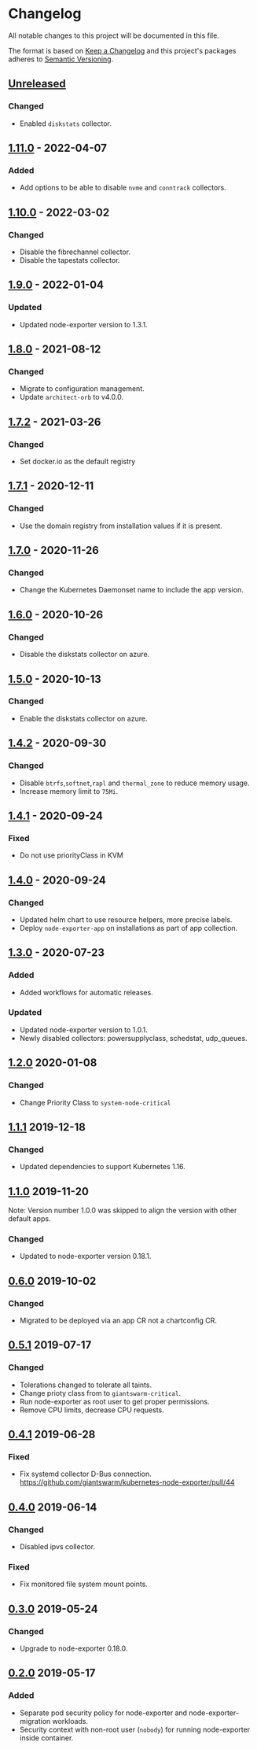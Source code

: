 # Changelog

All notable changes to this project will be documented in this file.

The format is based on [Keep a Changelog](http://keepachangelog.com/en/1.0.0/)
and this project's packages adheres to [Semantic Versioning](http://semver.org/spec/v2.0.0.html).

## [Unreleased]

### Changed

- Enabled `diskstats` collector.

## [1.11.0] - 2022-04-07

### Added

- Add options to be able to disable `nvme` and `conntrack` collectors.

## [1.10.0] - 2022-03-02

### Changed

- Disable the fibrechannel collector.
- Disable the tapestats collector.

## [1.9.0] - 2022-01-04

### Updated

- Updated node-exporter version to 1.3.1.

## [1.8.0] - 2021-08-12

### Changed

- Migrate to configuration management.
- Update `architect-orb` to v4.0.0.

## [1.7.2] - 2021-03-26

### Changed

- Set docker.io as the default registry

## [1.7.1] - 2020-12-11

### Changed

- Use the domain registry from installation values if it is present.

## [1.7.0] - 2020-11-26

### Changed

- Change the Kubernetes Daemonset name to include the app version.

## [1.6.0] - 2020-10-26

### Changed

- Disable the diskstats collector on azure.

## [1.5.0] - 2020-10-13

### Changed

- Enable the diskstats collector on azure.

## [1.4.2] - 2020-09-30

### Changed

- Disable `btrfs`,`softnet`,`rapl` and `thermal_zone` to reduce memory usage.
- Increase memory limit to `75Mi`.

## [1.4.1] - 2020-09-24

### Fixed

- Do not use priorityClass in KVM

## [1.4.0] - 2020-09-24

### Changed
- Updated helm chart to use resource helpers, more precise labels.
- Deploy `node-exporter-app` on installations as part of app collection.

## [1.3.0] - 2020-07-23

### Added

- Added workflows for automatic releases.

### Updated

- Updated node-exporter version to 1.0.1.
- Newly disabled collectors: powersupplyclass, schedstat, udp_queues.

## [1.2.0] 2020-01-08

### Changed

- Change Priority Class to `system-node-critical`

## [1.1.1] 2019-12-18

### Changed

- Updated dependencies to support Kubernetes 1.16.

## [1.1.0] 2019-11-20

Note: Version number 1.0.0 was skipped to align the version with other default apps.

### Changed

- Updated to node-exporter version 0.18.1.

## [0.6.0] 2019-10-02

### Changed

- Migrated to be deployed via an app CR not a chartconfig CR.

## [0.5.1] 2019-07-17

### Changed

- Tolerations changed to tolerate all taints.
- Change prioty class from to `giantswarm-critical`.
- Run node-exporter as root user to get proper permissions.
- Remove CPU limits, decrease CPU requests.

## [0.4.1] 2019-06-28

### Fixed

- Fix systemd collector D-Bus connection. https://github.com/giantswarm/kubernetes-node-exporter/pull/44

## [0.4.0] 2019-06-14

### Changed

- Disabled ipvs collector.

### Fixed

- Fix monitored file system mount points.

## [0.3.0] 2019-05-24

### Changed

- Upgrade to node-exporter 0.18.0.

## [0.2.0] 2019-05-17

### Added

- Separate pod security policy for node-exporter and node-exporter-migration workloads.
- Security context with non-root user (`nobody`) for running node-exporter inside container.

[Unreleased]: https://github.com/giantswarm/node-exporter-app/compare/v1.11.0...HEAD
[1.11.0]: https://github.com/giantswarm/node-exporter-app/compare/v1.10.0...v1.11.0
[1.10.0]: https://github.com/giantswarm/node-exporter-app/compare/v1.9.0...v1.10.0
[1.9.0]: https://github.com/giantswarm/node-exporter-app/compare/v1.8.0...v1.9.0
[1.8.0]: https://github.com/giantswarm/node-exporter-app/compare/v1.7.2...v1.8.0
[1.7.2]: https://github.com/giantswarm/node-exporter-app/compare/v1.7.1...v1.7.2
[1.7.1]: https://github.com/giantswarm/node-exporter-app/compare/v1.7.0...v1.7.1
[1.7.0]: https://github.com/giantswarm/node-exporter-app/compare/v1.6.0...v1.7.0
[1.6.0]: https://github.com/giantswarm/node-exporter-app/compare/v1.5.0...v1.6.0
[1.5.0]: https://github.com/giantswarm/node-exporter-app/compare/v1.4.2...v1.5.0
[1.4.2]: https://github.com/giantswarm/node-exporter-app/compare/v1.4.1...v1.4.2
[1.4.1]: https://github.com/giantswarm/node-exporter-app/compare/v1.4.0...v1.4.1
[1.4.0]: https://github.com/giantswarm/node-exporter-app/compare/v1.3.0...v1.4.0
[1.3.0]: https://github.com/giantswarm/node-exporter-app/compare/v1.2.0...v1.3.0
[1.2.0]: https://github.com/giantswarm/node-exporter-app/compare/v1.1.1...v1.2.0
[1.1.1]: https://github.com/giantswarm/node-exporter-app/compare/v1.1.0...v1.1.1
[1.1.0]: https://github.com/giantswarm/node-exporter-app/compare/v0.6.0...v1.1.0
[0.6.0]: https://github.com/giantswarm/node-exporter-app/releases/tag/v0.6.0
[0.5.1]: https://github.com/giantswarm/kubernetes-node-exporter/compare/v0.4.1...v0.5.1
[0.4.1]: https://github.com/giantswarm/kubernetes-node-exporter/compare/v0.4.0...v0.4.1
[0.4.0]: https://github.com/giantswarm/kubernetes-node-exporter/compare/v0.3.0...v0.4.0
[0.3.0]: https://github.com/giantswarm/kubernetes-node-exporter/compare/v0.2.0...v0.3.0
[0.2.0]: https://github.com/giantswarm/kubernetes-node-exporter/releases/tag/v0.2.0
